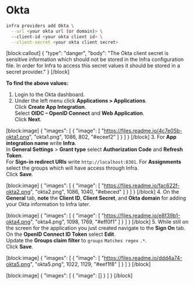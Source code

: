 # Okta


```bash
infra providers add Okta \
  --url <your okta url (or domain)> \
  --client-id <your okta client id> \
  --client-secret <your okta client secret>
```
[block:callout]
{
  "type": "danger",
  "body": "The Okta client secret is sensitive information which should not be stored in the Infra configuration file. In order for Infra to access this secret values it should be stored in a secret provider."
}
[/block]
<br/>

**To find the above values:**

1. Login to the Okta dashboard.
2. Under the left menu click **Applications > Applications**.  
Click **Create App Integration**.  
Select **OIDC – OpenID Connect** and **Web Application**.  
Click **Next**.


[block:image]
{
  "images": [
    {
      "image": [
        "https://files.readme.io/4c7e05b-okta1.png",
        "okta1.png",
        1086,
        802,
        "#eceef2"
      ]
    }
  ]
}
[/block]
3. For **App integration name** write **Infra**.  
In **General Settings** > **Grant type** select **Authorization Code** and **Refresh Token**.  
For **Sign-in redirect URIs** write `http://localhost:8301`. For **Assignments** select the groups which will have access through Infra.  
Click **Save**.

[block:image]
{
  "images": [
    {
      "image": [
        "https://files.readme.io/fac622f-okta2.png",
        "okta2.png",
        1086,
        1040,
        "#ebeced"
      ]
    }
  ]
}
[/block]
4. On the **General** tab, **note** the **Client ID**, **Client Secret**, and **Okta domain** for adding your Okta information to Infra later.


[block:image]
{
  "images": [
    {
      "image": [
        "https://files.readme.io/e8f39b1-okta4.png",
        "okta4.png",
        1098,
        1769,
        "#eff0f1"
      ]
    }
  ]
}
[/block]
5. While still on the screen for the application you just created navigate to the **Sign On** tab.  
On the **OpenID Connect ID Token** select **Edit**.  
Update the **Groups claim filter** to `groups` `Matches regex` `.*`.  
Click **Save**.


[block:image]
{
  "images": [
    {
      "image": [
        "https://files.readme.io/ddd4a74-okta5.png",
        "okta5.png",
        1022,
        1129,
        "#eef1f8"
      ]
    }
  ]
}
[/block]

[block:image]
{
  "images": [
    {
      "image": []
    }
  ]
}
[/block]

